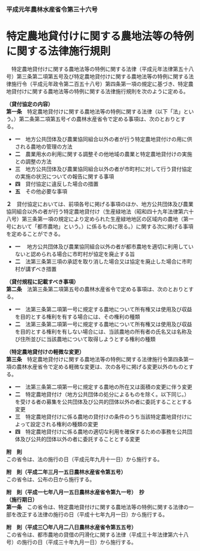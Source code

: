 ### 平成元年農林水産省令第三十六号  
# 特定農地貸付けに関する農地法等の特例に関する法律施行規則  
　特定農地貸付けに関する農地法等の特例に関する法律（平成元年法律第五十八号）第三条第二項第五号及び特定農地貸付けに関する農地法等の特例に関する法律施行令（平成元年政令第二百五十八号）第四条第一項の規定に基づき、特定農地貸付けに関する農地法等の特例に関する法律施行規則を次のように定める。  
  
**（貸付協定の内容）**  
**第一条**　特定農地貸付けに関する農地法等の特例に関する法律（以下「法」という。）第二条第二項第五号イの農林水産省令で定める事項は、次のとおりとする。  
* **一**　地方公共団体及び農業協同組合以外の者が行う特定農地貸付けの用に供される農地の管理の方法  
* **二**　農業用水の利用に関する調整その他地域の農業と特定農地貸付けの実施との調整の方法  
* **三**　地方公共団体及び農業協同組合以外の者が市町村に対して行う貸付協定の実施の状況についての報告に関する事項  
* **四**　貸付協定に違反した場合の措置  
* **五**　その他必要な事項  
  
**２**　貸付協定においては、前項各号に掲げる事項のほか、地方公共団体及び農業協同組合以外の者が行う特定農地貸付け（生産緑地法（昭和四十九年法律第六十八号）第三条第一項の規定により定められた生産緑地地区の区域内の農地（第一号において「都市農地」という。）に係るものに限る。）に関する次に掲げる事項を定めることができる。  
* **一**　
地方公共団体及び農業協同組合以外の者が都市農地を適切に利用していないと認められる場合に市町村が協定を廃止する旨  
* **二**　法第三条第三項の承認を取り消した場合又は協定を廃止した場合に市町村が講ずべき措置  
  
**（貸付規程に記載すべき事項）**  
**第二条**　法第三条第二項第五号の農林水産省令で定める事項は、次のとおりとする。  
* **一**　法第三条第二項第一号に規定する農地について所有権又は使用及び収益を目的とする権利を有する場合には、その権利の種類  
* **二**　法第三条第二項第一号に規定する農地について所有権又は使用及び収益を目的とする権利を有しない場合には、当該農地の所有者の氏名又は名称及び住所並びに当該農地について取得しようとする権利の種類  
  
**（特定農地貸付けの軽微な変更）**  
**第三条**　特定農地貸付けに関する農地法等の特例に関する法律施行令第四条第一項の農林水産省令で定める軽微な変更は、次の各号に掲げる変更以外のものとする。  
* **一**　法第三条第二項第一号に規定する農地の所在又は面積の変更に伴う変更  
* **二**　特定農地貸付け（地方公共団体の処分によるものを除く。以下同じ。）を受ける者の募集を公共団体及び公共的団体以外の者に委託することとする変更  
* **三**　特定農地貸付けに係る農地の貸付けの条件のうち当該特定農地貸付けによって設定される権利の種類の変更  
* **四**　特定農地貸付けに係る農地の適切な利用を確保するための事務を公共団体及び公共的団体以外の者に委託することとする変更  
  
**附　則**  
この省令は、法の施行の日（平成元年九月十一日）から施行する。  
  
**附　則（平成二年三月一五日農林水産省令第五号）**  
この省令は、公布の日から施行する。  
  
**附　則（平成一七年八月一五日農林水産省令第九一号）　抄**  
**（施行期日）**  
**第一条**　この省令は、特定農地貸付けに関する農地法等の特例に関する法律の一部を改正する法律の施行の日（平成十七年九月一日）から施行する。  
  
**附　則（平成三〇年八月二八日農林水産省令第五五号）**  
この省令は、都市農地の貸借の円滑化に関する法律（平成三十年法律第六十八号）の施行の日（平成三十年九月一日）から施行する。  
  
